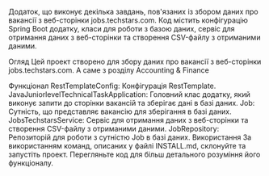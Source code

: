 Додаток, що виконує декілька завдань, пов'язаних із збором даних про вакансії з 
веб-сторінки jobs.techstars.com. Код містить конфігурацію Spring Boot додатку, класи для роботи з базою даних, 
сервіс для отримання даних з веб-сторінки та створення CSV-файлу з отриманими даними.

Огляд
Цей проект створено для збору даних про вакансії з веб-сторінки jobs.techstars.com.
А саме з розділу Accounting & Finance

Функціонал
RestTemplateConfig: Конфігурація RestTemplate.
JavaJuniorlevelTechnicalTaskApplication: Головний клас додатку, який виконує запити до сторінки вакансій та зберігає дані в базі даних.
Job: Сутність, що представляє вакансію для зберігання в базі даних.
JobsTechstarsService: Сервіс для отримання даних з веб-сторінки та створення CSV-файлу з отриманими даними.
JobRepository: Репозиторій для роботи з сутністю Job в базі даних.
Використання
За використанням команд, описаних у файлі INSTALL.md, склонуйте та запустіть проект.
Перегляньте код для більш детального розуміння його функціоналу.

